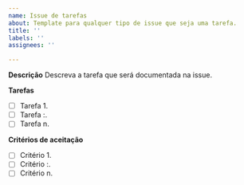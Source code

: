 ```yaml
---
name: Issue de tarefas
about: Template para qualquer tipo de issue que seja uma tarefa.
title: ''
labels: ''
assignees: ''

---
```


**Descrição**
Descreva a tarefa que será documentada na issue.
   
**Tarefas** 
   - [ ] Tarefa 1.
   - [ ] Tarefa :.
   - [ ] Tarefa n.

**Critérios de aceitação**
- [ ] Critério 1.
- [ ] Critério :.
- [ ] Critério n.
